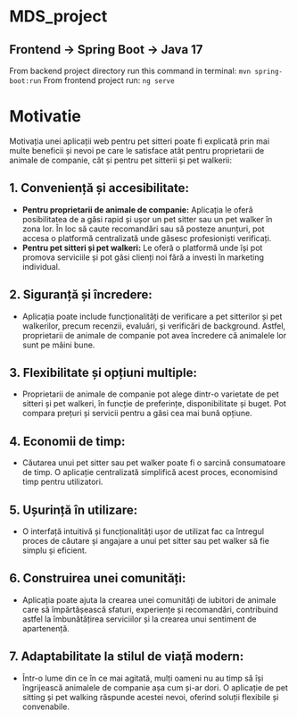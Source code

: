 # MDS_project

## Frontend -> Spring Boot -> Java 17
From backend project directory run this command in terminal:
`mvn spring-boot:run`
From frontend project run:
`ng serve`

# Motivatie
Motivația unei aplicații web pentru pet sitteri poate fi explicată prin mai multe beneficii și nevoi pe care le satisface atât pentru proprietarii de animale de companie, cât și pentru pet sitterii și pet walkerii:

## 1. Conveniență și accesibilitate:
- **Pentru proprietarii de animale de companie:** Aplicația le oferă posibilitatea de a găsi rapid și ușor un pet sitter sau un pet walker în zona lor. În loc să caute recomandări sau să posteze anunțuri, pot accesa o platformă centralizată unde găsesc profesioniști verificați.
- **Pentru pet sitteri și pet walkeri:** Le oferă o platformă unde își pot promova serviciile și pot găsi clienți noi fără a investi în marketing individual.

## 2. Siguranță și încredere:
- Aplicația poate include funcționalități de verificare a pet sitterilor și pet walkerilor, precum recenzii, evaluări, și verificări de background. Astfel, proprietarii de animale de companie pot avea încredere că animalele lor sunt pe mâini bune.

## 3. Flexibilitate și opțiuni multiple:
- Proprietarii de animale de companie pot alege dintr-o varietate de pet sitteri și pet walkeri, în funcție de preferințe, disponibilitate și buget. Pot compara prețuri și servicii pentru a găsi cea mai bună opțiune.

## 4. Economii de timp:
- Căutarea unui pet sitter sau pet walker poate fi o sarcină consumatoare de timp. O aplicație centralizată simplifică acest proces, economisind timp pentru utilizatori.

## 5. Ușurință în utilizare:
- O interfață intuitivă și funcționalități ușor de utilizat fac ca întregul proces de căutare și angajare a unui pet sitter sau pet walker să fie simplu și eficient.

##  6. Construirea unei comunități:
- Aplicația poate ajuta la crearea unei comunități de iubitori de animale care să împărtășească sfaturi, experiențe și recomandări, contribuind astfel la îmbunătățirea serviciilor și la crearea unui sentiment de apartenență.

##  7. Adaptabilitate la stilul de viață modern:
- Într-o lume din ce în ce mai agitată, mulți oameni nu au timp să își îngrijească animalele de companie așa cum și-ar dori. O aplicație de pet sitting și pet walking răspunde acestei nevoi, oferind soluții flexibile și convenabile.






